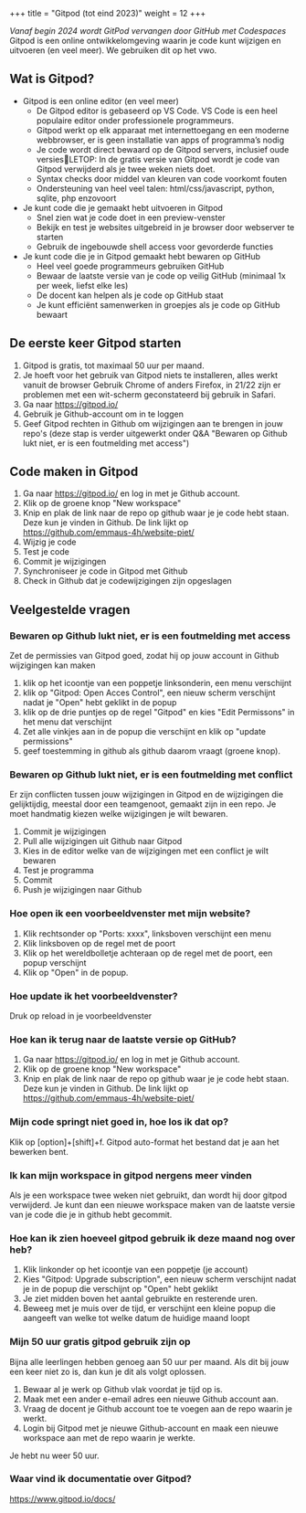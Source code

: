+++
title = "Gitpod (tot eind 2023)"
weight = 12
+++

*Vanaf begin 2024 wordt GitPod vervangen door GitHub met Codespaces*<br>
Gitpod is een online ontwikkelomgeving waarin je code kunt wijzigen en uitvoeren (en veel meer). We gebruiken dit op het vwo.
<!--more-->

## Wat is Gitpod?
- Gitpod is een online editor (en veel meer)
  - De Gitpod editor is gebaseerd op VS Code. VS Code is een heel populaire editor onder professionele programmeurs.
  - Gitpod werkt op elk apparaat met internettoegang en een moderne webbrowser, er is geen installatie van apps of programma’s nodig
  - Je code wordt direct bewaard op de Gitpod servers, inclusief oude versiesLETOP: In de gratis versie van Gitpod wordt je code van Gitpod verwijderd als je twee weken niets doet.
  - Syntax checks door middel van kleuren van code voorkomt fouten
  - Ondersteuning van heel veel talen: html/css/javascript, python, sqlite, php enzovoort
- Je kunt code die je gemaakt hebt uitvoeren in Gitpod
  - Snel zien wat je code doet in een preview-venster
  - Bekijk en test je websites uitgebreid in je browser door webserver te starten
  - Gebruik de ingebouwde shell access voor gevorderde functies
- Je kunt code die je in Gitpod gemaakt hebt bewaren op GitHub
  - Heel veel goede programmeurs gebruiken GitHub
  - Bewaar de laatste versie van je code op veilig GitHub  (minimaal 1x per week, liefst elke les) 
  - De docent kan helpen als je code op GitHub staat
  - Je kunt efficiënt samenwerken in groepjes als je code op GitHub bewaart

## De eerste keer Gitpod starten
1. Gitpod is gratis, tot maximaal 50 uur per maand.
2. Je hoeft voor het gebruik van Gitpod niets te installeren, alles werkt vanuit de browser
Gebruik Chrome of anders Firefox, in 21/22 zijn er problemen met een wit-scherm geconstateerd bij gebruik in Safari.
3. Ga naar https://gitpod.io/
4. Gebruik je Github-account om in te loggen
5. Geef Gitpod rechten in Github om wijzigingen aan te brengen in jouw repo's (deze stap is verder uitgewerkt onder Q&A "Bewaren op Github lukt niet, er is een foutmelding met access")

## Code maken in Gitpod
1. Ga naar https://gitpod.io/ en log in met je Github account.
2. Klik op de groene knop "New workspace"
3. Knip en plak de link naar de repo op github waar je je code hebt staan. Deze kun je vinden in Github. De link lijkt op https://github.com/emmaus-4h/website-piet/
4. Wijzig je code
5. Test je code
6. Commit je wijzigingen
7. Synchroniseer je code in Gitpod met Github
8. Check in Github dat je codewijzigingen zijn opgeslagen

## Veelgestelde vragen
### Bewaren op Github lukt niet, er is een foutmelding met access
Zet de permissies van Gitpod goed, zodat hij op jouw account in Github wijzigingen kan maken
1. klik op het icoontje van een poppetje linksonderin, een menu verschijnt
2. klik op "Gitpod: Open Acces Control", een nieuw scherm verschijnt nadat je "Open" hebt geklikt in de popup
3. klik op de drie puntjes op de regel "Gitpod" en kies "Edit Permissons" in het menu dat verschijnt
4. Zet alle vinkjes aan in de popup die verschijnt en klik op "update permissions"
5. geef toestemming in github als github daarom vraagt (groene knop).

### Bewaren op Github lukt niet, er is een foutmelding met conflict
Er zijn conflicten tussen jouw wijzigingen in Gitpod en de wijzigingen die gelijktijdig, meestal door een teamgenoot, gemaakt zijn in een repo. Je moet handmatig kiezen welke wijzigingen je wilt bewaren.
1. Commit je wijzigingen
2. Pull alle wijzigingen uit Github naar Gitpod
3. Kies in de editor welke van de wijzigingen met een conflict je wilt bewaren
4. Test je programma
5. Commit
6. Push je wijzigingen naar Github

### Hoe open ik een voorbeeldvenster met mijn website?
1. Klik rechtsonder op "Ports: xxxx", linksboven verschijnt een menu
2. Klik linksboven op de regel met de poort
3. Klik op het wereldbolletje achteraan op de regel met de poort, een popup verschijnt
4. Klik op "Open" in de popup.

### Hoe update ik het voorbeeldvenster?
Druk op reload in je voorbeeldvenster

### Hoe kan ik terug naar de laatste versie op GitHub?
1. Ga naar https://gitpod.io/ en log in met je Github account.
2. Klik op de groene knop "New workspace"
3. Knip en plak de link naar de repo op github waar je je code hebt staan. Deze kun je vinden in Github. De link lijkt op https://github.com/emmaus-4h/website-piet/

### Mijn code springt niet goed in, hoe los ik dat op?
Klik op [option]+[shift]+f. Gitpod auto-format het bestand dat je aan het bewerken bent. 

### Ik kan mijn workspace in gitpod nergens meer vinden 
Als je een workspace twee weken niet gebruikt, dan wordt hij door gitpod verwijderd. Je kunt dan een nieuwe workspace maken van de laatste versie van je code die je in github hebt gecommit. 

### Hoe kan ik zien hoeveel gitpod gebruik ik deze maand nog over heb? 
1. Klik linkonder op het icoontje van een poppetje (je account)
2. Kies "Gitpod: Upgrade subscription", een nieuw scherm verschijnt nadat je in de popup die verschijnt op "Open" hebt geklikt
3. Je ziet midden boven het aantal gebruikte en resterende uren.
4. Beweeg met je muis over de tijd, er verschijnt een kleine popup die aangeeft van welke tot welke datum de huidige maand loopt

### Mijn 50 uur gratis gitpod gebruik zijn op 
Bijna alle leerlingen hebben genoeg aan 50 uur per maand. Als dit bij jouw een keer niet zo is, dan kun je dit als volgt oplossen.
1. Bewaar al je werk op Github vlak voordat je tijd op is. 
2. Maak met een ander e-email adres een nieuwe Github account aan.
3. Vraag de docent je Github account toe te voegen aan de repo waarin je werkt.
4. Login bij Gitpod met je nieuwe Github-account en maak een nieuwe workspace aan met de repo waarin je werkte.

Je hebt nu weer 50 uur.

### Waar vind ik documentatie over Gitpod?
https://www.gitpod.io/docs/
